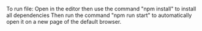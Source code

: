 To run file:
Open in the editor then use the command "npm install" to install all dependencies
Then run the command "npm run start" to automatically open it on a new page of the default browser.
